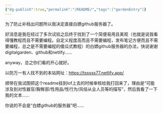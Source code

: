 ```yaml
---
{"dg-publish":true,"permalink":"/README/","tags":["gardenEntry"]}
---
```


为了防止补档出问题所以我决定直接白嫖github服务器了。

好消息是我在经过了多次试验之后终于找到了一个简便易用且美观（也就是说我看得懂教程而且不需要编程。自定义程度高而且不需要编程，发布笔记方便而且不需要编程，总之是不需要编程的傻瓜式教程）的白嫖github服务器的办法，快说谢谢digitalgarden、github和netlify……

anyway，总之你们看的开心就好。

以防万一有人找不到的本站网址：https://tsssss77.netlify.app/

顺带在我试图把这个readme挂到lof上去的时候审核给我打回来了，理由是“可能涉及到对性器官/胸臀部/性用品/性行为/风俗从业人员等的描写”，然后我看了一下我的文本……

你说的不会是“白嫖github的服务器”吧……
